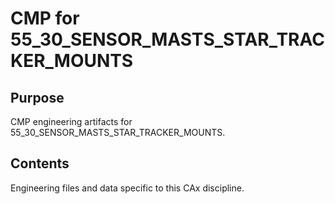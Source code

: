 # CMP for 55_30_SENSOR_MASTS_STAR_TRACKER_MOUNTS

## Purpose
CMP engineering artifacts for 55_30_SENSOR_MASTS_STAR_TRACKER_MOUNTS.

## Contents
Engineering files and data specific to this CAx discipline.
